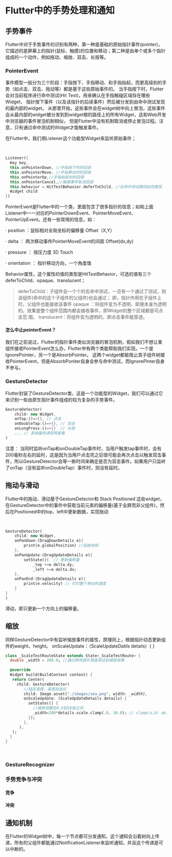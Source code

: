 
# Flutter中的手势处理和通知
## 手势事件
   Flutter中对于手势事件的识别有两种，第一种是基础的原始指针事件(pointer)，它描述的是屏幕上的指针(鼠标、触摸)的位置和移动；第二种是由单个或多个指针组成的一个动作，例如拖动、缩放、双击、长按等。

### PointerEvent
   事件模型一般分为三个阶段：手指按下、手指移动、和手指抬起，而更高级别的手势（如点击、双击、拖动等）都是基于这些原始事件的。
   当手指按下时，Flutter会对当前程序进行命中测试(Hit Test)，用来确认在手指触碰区域存在哪些Widget， 指针按下事件（以及该指针的后续事件）然后被分发到由命中测试发现的最内部的widget。 从那里开始，这些事件会在widget树中向上冒泡，这些事件会从最内部的widget被分发到到widget根的路径上的所有Widget，这和Web开发中浏览器的事件冒泡机制相似， 但是Flutter中没有机制取消或停止冒泡过程。注意，只有通过命中测试的Widget才能触发事件。

   在Flutter中，我们用Listener这个功能型Widget来监听原始事件；

​
```dart
Listener({
  Key key,
  this.onPointerDown, //手指按下时的回调
  this.onPointerMove, //手指移动时的回调
  this.onPointerUp,//手指抬起时的回调
  this.onPointerCancel,//触摸事件取消回调
  this.behavior = HitTestBehavior.deferToChild, //在命中测试期间如何表现
  Widget child
})
```
​PointerEvent是Flutter中的一个类，里面包含了很多指针的信息；如和上面Listener中一一对应的PointerDownEvent、PointerMoveEvent、PointerUpEvent。还有一些常用的信息，如：

   · position ：鼠标相对全局坐标的偏移量  Offset（X,Y）

   · delta ： 两次移动事件PointerMoveEvent的间距  Offset(dx,dy)

   · pressure ： 按压力度 3D Touch

   · orientation ： 指针移动方向，一个角度值


Behavior属性，这个属性的值的类型是HitTestBehavior，可选的值有三个 deferToChild、opaque、translucent；
>deferToChild：子组件会一个个的去命中测试，一旦有一个通过了测试，则该组件(命中的这个子组件的父组件)也会通过；
即，指针作用在子组件上时，父组件也能接收该事件
>opaque ：将组件变为不透明，即便本身为透明的。效果是整个组件范围内都会接收事件，即Widget的整个区域都是可点击范         围。
>translucent：将组件变为透明的，即点击事件能穿透。



#### 怎么中止pointerEvent？

我们在之前说过，Flutter的指针事件类似浏览器的冒泡机制，假如我们不想让某组件接收PointerEvent怎么办，Flutter中有两个类能帮助我们实现。一个是IgnorePointer，另一个是AbsorbPointer。
这两个widget都能阻止其子组件树接收PointerEvent，但是AbsorbPoniter自身会参与命中测试，而IgnorePinter自身不参与。

### GestureDetector
Flutter封装了GestureDetector类，这是一个功能型的Widget，我们可以通过它来识别一些由原生指针事件组成的较为复杂的手势事件。

```dart
GestureDetector(
    child: new Widget,
    onTop:()=>{}, // 点击
    onDoubleTap:()=>{}, // 双击
    onLongPress:()=>{}  // 长按
    ... // 其他属性请官网查看
)

```

注意： 当同时监听onTap和onDoubleTap事件时，当用户触发tap事件时，会有200毫秒左右的延时，这是因为当用户点击完之后很可能会再次点击以触发双击事件，所以GestureDetector会等一断时间来确定是否为双击事件。如果用户只监听了onTap（没有监听onDoubleTap）事件时，则没有延时。



## 拖动与滑动
Flutter中的拖动、滑动基于GestureDetector和 Stack Positioned 这些widget，在GestureDetector中的事件中获取当前元素的偏移量(基于全屏而非父组件)，然后在Positioned中的top、left中更新数据，实现拖动

​
```dart
GestureDetector(
    child: new Widget,
    onPanDown:(DragDownDetails e){
        print(e.globalPosition) //起始坐标
    },
    onPanUpdate:(DragUpdateDetails e){
        setState(){  // 更新偏移量
            _top +=e.delta.dy;
            _left +=e.delta.dx;
    },
    onPanEnd:(DragUpdateDetails e){
        print(e.velocity) // 打印整个移动的速度
    }
}
)
```
滑动，即只更新一个方向上的偏移量。
## 缩放
同样GestureDetector中有监听缩放事件的属性，原理同上，根据指针动态更新组件的weight、height。
onScaleUpdate：（ScaleUpdateDatils details）{
}
```dart
class _ScaleTestRouteState extends State<_ScaleTestRoute> {
  double _width = 200.0; //通过修改图片宽度来达到缩放效果
​
  @override
  Widget build(BuildContext context) {
   return Center(
     child: GestureDetector(
        //指定宽度，高度自适应
        child: Image.asset("./images/sea.png", width: _width),
        onScaleUpdate: (ScaleUpdateDetails details) {
          setState(() {
            //缩放倍数在0.8到10倍之间
            _width=200*details.scale.clamp(.8, 10.0); // clamp(a,b) ab之间
          });
        },
      ),
   );
  }
}
```
​


### GestureRecognizer
### 手势竞争与冲突
#### 竞争
#### 冲突
## 通知机制
在Flutter的Widget树中，每一个节点都可分发通知，这个通知会沿着树向上传递，所有的父组件都能通过NotificationListener来监听通知，并且这个传递是可以中断的。



